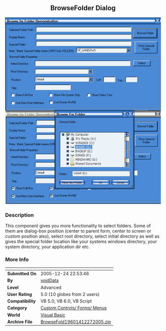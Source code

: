 ﻿<div align="center">

## BrowseFolder Dialog

<img src="PIC200512271230478622.gif">
</div>

### Description

This component gives you more functionality to select folders. Some of them are dialog-box position (center to parent form, center to screen or custom position also), select root directory, select initial directory as well as gives the special folder location like your systems windows directory, your system directory, your application dir etc.
 
### More Info
 


<span>             |<span>
---                |---
**Submitted On**   |2005-12-24 22:53:46
**By**             |[voidData](https://github.com/Planet-Source-Code/PSCIndex/blob/master/ByAuthor/voiddata.md)
**Level**          |Advanced
**User Rating**    |5.0 (10 globes from 2 users)
**Compatibility**  |VB 5\.0, VB 6\.0, VB Script
**Category**       |[Custom Controls/ Forms/  Menus](https://github.com/Planet-Source-Code/PSCIndex/blob/master/ByCategory/custom-controls-forms-menus__1-4.md)
**World**          |[Visual Basic](https://github.com/Planet-Source-Code/PSCIndex/blob/master/ByWorld/visual-basic.md)
**Archive File**   |[BrowseFold19601412272005\.zip](https://github.com/Planet-Source-Code/voiddata-browsefolder-dialog__1-63819/archive/master.zip)








